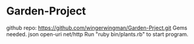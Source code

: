 # Garden-Project
github repo: https://github.com/wingerwingman/Garden-Prject.git
Gems needed.
json
open-uri
net/http
Run "ruby bin/plants.rb" to start program.